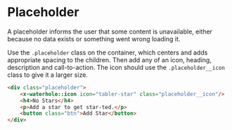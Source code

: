 # Placeholder
A placeholder informs the user that some content is unavailable, either because no data exists or something went wrong loading it.

Use the `.placeholder` class on the container, which centers and adds appropriate spacing to the children. Then add any of an icon, heading, description and call-to-action. The icon should use the `.placeholder__icon` class to give it a larger size.

```html render
<div class="placeholder">
    <x-waterhole::icon icon="tabler-star" class="placeholder__icon"/>
    <h4>No Stars</h4>
    <p>Add a star to get star-ted.</p>
    <button class="btn">Add Star</button>
</div>
```